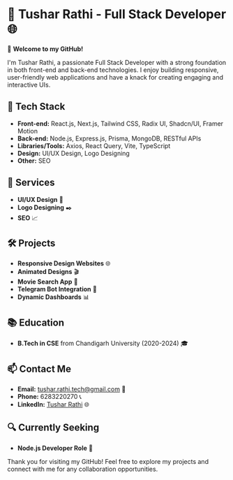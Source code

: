 # 💼 Tushar Rathi - Full Stack Developer 🌐

🚀 **Welcome to my GitHub!**

I'm Tushar Rathi, a passionate Full Stack Developer with a strong foundation in both front-end and back-end technologies. I enjoy building responsive, user-friendly web applications and have a knack for creating engaging and interactive UIs.

## 🔧 **Tech Stack**
- **Front-end:** React.js, Next.js, Tailwind CSS, Radix UI, Shadcn/UI, Framer Motion
- **Back-end:** Node.js, Express.js, Prisma, MongoDB, RESTful APIs
- **Libraries/Tools:** Axios, React Query, Vite, TypeScript
- **Design:** UI/UX Design, Logo Designing
- **Other:** SEO

## 🌟 **Services**
- **UI/UX Design** 🎨
- **Logo Designing** ✒️
- **SEO** 📈

## 🛠️ **Projects**
- **Responsive Design Websites** 🌐
- **Animated Designs** 🎬
- **Movie Search App** 🎥
- **Telegram Bot Integration** 🤖
- **Dynamic Dashboards** 📊

## 📚 **Education**
- **B.Tech in CSE** from Chandigarh University (2020-2024) 🎓

## 📫 **Contact Me**
- **Email:** [tushar.rathi.tech@gmail.com](mailto:tushar.rathi.tech@gmail.com) 📧
- **Phone:** 6283220270 📞
- **LinkedIn:** [Tushar Rathi](https://linkedin.com/in/tushar-rathi-2ab6b1230) 🌐

## 🔍 **Currently Seeking**
- **Node.js Developer Role** 💼

Thank you for visiting my GitHub! Feel free to explore my projects and connect with me for any collaboration opportunities.
